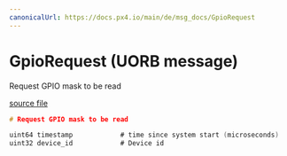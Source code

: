 ```yaml
---
canonicalUrl: https://docs.px4.io/main/de/msg_docs/GpioRequest
---
```


# GpioRequest (UORB message)

Request GPIO mask to be read

[source file](https://github.com/PX4/PX4-Autopilot/blob/release/1.14/msg/GpioRequest.msg)

```c
# Request GPIO mask to be read

uint64 timestamp            # time since system start (microseconds)
uint32 device_id            # Device id

```

